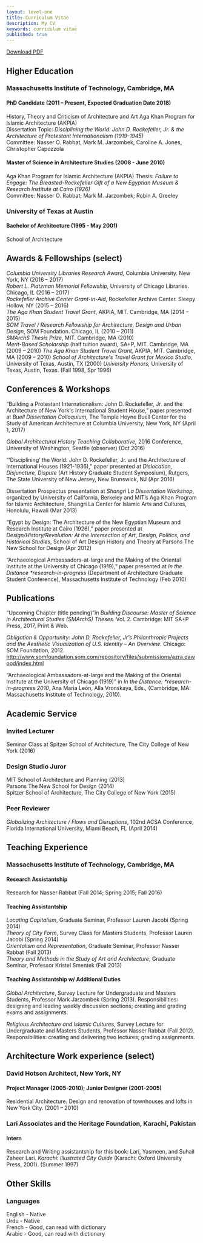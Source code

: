 ```yaml
---
layout: level-one
title: Curriculum Vitae
description: My CV
keywords: curriculum vitae
published: true
---
```


<a href="AzraDawood_CV.pdf" class="button tiny hollow"><i class="fa fa-file-pdf-o"></i> Download PDF</a>

## Higher Education

### Massachusetts Institute of Technology, Cambridge, MA

#### PhD Candidate (2011 – Present, Expected Graduation Date 2018)
History, Theory and Criticism of Architecture and Art
Aga Khan Program for Islamic Architecture (AKPIA)  
Dissertation Topic: _Disciplining the World: John D. Rockefeller, Jr. &amp; the Architecture of Protestant Internationalism (1919-1945)_  
Committee: Nasser O. Rabbat, Mark M. Jarzombek, Caroline A. Jones, Christopher Capozzola

#### Master of Science in Architecture Studies (2008 - June 2010)  
Aga Khan Program for Islamic Architecture (AKPIA)
Thesis: _Failure to Engage: The Breasted-Rockefeller Gift of a New Egyptian Museum &amp; Research Institute at Cairo (1926)_  
Committee: Nasser O. Rabbat; Mark M. Jarzombek; Robin A. Greeley


### University of Texas at Austin

#### Bachelor of Architecture (1995 - May 2001)  
School of Architecture

## Awards &amp; Fellowships (select)

_Columbia University Libraries Research Award,_ Columbia University. New York, NY (2016 – 2017)  
_Robert L. Platzman Memorial Fellowship,_ University of Chicago Libraries. Chicago, IL (2016 – 2017)  
_Rockefeller Archive Center Grant-in-Aid_, Rockefeller Archive Center. Sleepy Hollow, NY (2015 – 2016)  
_The Aga Khan Student Travel Grant_, AKPIA, MIT. Cambridge, MA (2014 – 2015)  
_SOM Travel / Research Fellowship for Architecture, Design and Urban Design_, SOM Foundation. Chicago, IL (2010 – 2011)  
_SMArchS Thesis Prize_, MIT. Cambridge, MA (2010)  
_Merit-Based Scholarship_ (half tuition award)_,_ SA+P, MIT. Cambridge, MA (2009 – 2010)
_The Aga Khan Student Travel Grant,_ AKPIA, MIT. Cambridge, MA (2009 – 2010)
_School of Architecture&#39;s Travel Grant for Mexico Studio,_ University of Texas, Austin, TX (2000)
_University Honors,_ University of Texas, Austin, Texas. (Fall 1998, Spr 1996)

## Conferences &amp; Workshops
&ldquo;Building a Protestant Internationalism: John D. Rockefeller, Jr. and the Architecture of New York's International Student House,&rdquo; paper presented at _Buell Dissertation Colloquium_, The Temple Hoyne Buell Center for the Study of American Architecture at Columbia University, New York, NY (April 1, 2017)

_Global Architectural History Teaching Collaborative,_ 2016 Conference, University of Washington, Seattle (observer) (Oct 2016)

&ldquo;&lsquo;Disciplining&rsquo; the World: John D. Rockefeller, Jr. and the Architecture of International Houses (1921-1936),&rdquo; paper presented at _Dislocation, Disjuncture, Dispute_ (Art History Graduate Student Symposium), Rutgers, The State University of New Jersey, New Brunswick, NJ (Apr 2016)

Dissertation Prospectus presentation at _Shangri La Dissertation Workshop_, organized by University of California, Berkeley and MIT&rsquo;s Aga Khan Program for Islamic Architecture, Shangri La Center for Islamic Arts and Cultures, Honolulu, Hawaii (Mar 2013)

&ldquo;Egypt by Design: The Architecture of the New Egyptian Museum and Research Institute at Cairo (1926),&rdquo; paper presented at _Design/History/Revolution: At the Intersection of Art, Design, Politics, and Historical Studies_, School of Art Design History and Theory at Parsons The New School for Design (Apr 2012)

&ldquo;Archaeological Ambassadors-at-large and the Making of the Oriental Institute at the University of Chicago (1919),&rdquo; paper presented at _In the Distance \*research-in-progress_ (Department of Architecture Graduate Student Conference), Massachusetts Institute of Technology (Feb 2010)  

## Publications
&ldquo;Upcoming Chapter (title pending)&rdquo;in _Building Discourse: Master of Science in Architectural Studies (SMArchS) Theses._ Vol. 2. Cambridge: MIT SA+P Press, 2017, Print &amp; Web. 

_Obligation &amp; Opportunity: John D. Rockefeller, Jr&rsquo;s Philanthropic Projects and the Aesthetic Visualization of U.S. Identity – An Overview_. Chicago: SOM Foundation, 2012. http://www.somfoundation.som.com/repository/files/submissions/azra.dawood/index.html

&ldquo;Archaeological Ambassadors-at-large and the Making of the Oriental Institute at the University of Chicago (1919)&rdquo; in _In the Distance: \*research-in-progress 2010_, Ana Maria León, Alla Vronskaya, Eds., (Cambridge, MA: Massachusetts Institute of Technology, 2010).  

## Academic Service

### Invited Lecturer
Seminar Class at Spitzer School of Architecture, The City College of New York (2016)

### Design Studio Juror
MIT School of Architecture and Planning (2013)  
Parsons The New School for Design (2014)  
Spitzer School of Architecture, The City College of New York (2015)

### Peer Reviewer
 _Globalizing Architecture / Flows and Disruptions_, 102nd ACSA Conference, Florida International University, Miami Beach, FL (April 2014)

## Teaching Experience

### Massachusetts Institute of Technology, Cambridge, MA

#### Research Assistantship
Research for Nasser Rabbat (Fall 2014; Spring 2015; Fall 2016)

#### Teaching Assistantship
_Locating Capitalism_, Graduate Seminar, Professor Lauren Jacobi (Spring 2014)  
_Theory of City Form_, Survey Class for Masters Students, Professor Lauren Jacobi (Spring 2014)  
_Orientalism and Representation_, Graduate Seminar, Professor Nasser Rabbat (Fall 2013)  
_Theory and Methods in the Study of Art and Architecture_, Graduate Seminar, Professor Kristel Smentek (Fall 2013)

#### Teaching Assistantship w/ Additional Duties
_Global Architecture_, Survey Lecture for Undergraduate and Masters Students, Professor Mark Jarzombek (Spring 2013). Responsibilities: designing and leading weekly discussion sections; creating and grading exams and assignments.

_Religious Architecture and Islamic Cultures_, Survey Lecture for Undergraduate and Masters Students, Professor Nasser Rabbat (Fall 2012). Responsibilities: creating and delivering two lectures; grading assignments.

## Architecture Work experience (select)

### David Hotson Architect, New York, NY

#### Project Manager (2005-2010); Junior Designer (2001-2005)
Residential Architecture. Design and renovation of townhouses and lofts in New York City. (2001 – 2010)

### Lari Associates and the Heritage Foundation, Karachi, Pakistan

#### Intern
Research and Writing assistantship for this book: Lari, Yasmeen, and Suhail Zaheer Lari. _Karachi: Illustrated City Guide_ (Karachi: Oxford University Press, 2001). (Summer 1997)

## Other Skills

### Languages
English - Native  
Urdu - Native  
French - Good, can read with dictionary  
Arabic - Good, can read with dictionary
